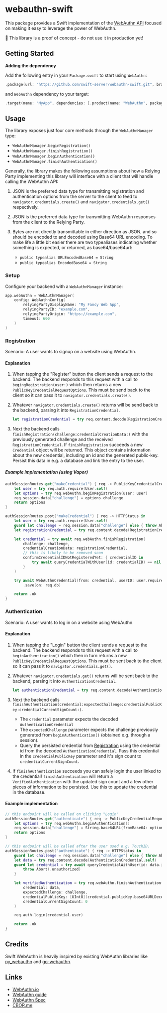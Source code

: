 # webauthn-swift

This package provides a Swift implementation of the [WebAuthn API](https://w3c.github.io/webauthn) focused on making it
easy to leverage the power of WebAuthn.

🚨 This library is a proof of concept - do not use it in production yet!

## Getting Started

**Adding the dependency**

Add the following entry in your `Package.swift` to start using `WebAuthn`:

```swift
.package(url: "https://github.com/swift-server/webauthn-swift.git", branch: "main")
```

and `WebAuthn` dependency to your target:

```swift
.target(name: "MyApp", dependencies: [.product(name: "WebAuthn", package: "webauthn-swift")])
```

## Usage

The library exposes just four core methods through the `WebAuthnManager` type:

- `WebAuthnManager.beginRegistration()`
- `WebAuthnManager.finishRegistration()`
- `WebAuthnManager.beginAuthentication()`
- `WebAuthnManager.finishAuthentication()`

Generally, the library makes the following assumptions about how a Relying Party implementing this library will
interface with a client that will handle calling the WebAuthn API:

1. JSON is the preferred data type for transmitting registration and authentication options from the server to
   the client to feed to `navigator.credentials.create()` and `navigator.credentials.get()` respectively.

2. JSON is the preferred data type for transmitting WebAuthn responses from the client to the Relying Party.

3. Bytes are not directly transmittable in either direction as JSON, and so should be encoded to and decoded
   using Base64 URL encoding. To make life a little bit easier there are two typealiases indicating whether
   something is expected, or returned, as base64/base64url:

   - `public typealias URLEncodedBase64 = String`
   - `public typealias EncodedBase64 = String`

### Setup

Configure your backend with a `WebAuthnManager` instance:

```swift
app.webAuthn = WebAuthnManager(
    config: WebAuthnConfig(
        relyingPartyDisplayName: "My Fancy Web App",
        relyingPartyID: "example.com",
        relyingPartyOrigin: "https://example.com",
        timeout: 600
    )
)
```

### Registration

Scenario: A user wants to signup on a website using WebAuthn.

#### Explanation

1. When tapping the "Register" button the client sends a request to
   the backend. The backend responds to this request with a call to `begingRegistration(user:)` which then returns a
   new `PublicKeyCredentialRequestOptions`. This must be send back to the client so it can pass it to
   `navigator.credentials.create()`.

2. Whatever `navigator.credentials.create()` returns will be send back to the backend, parsing it into
   `RegistrationCredential`.
    ```swift
    let registrationCredential = try req.content.decode(RegistrationCredential.self)
    ```

3. Next the backend calls `finishRegistration(challenge:credentialCreationData:)` with the previously
   generated challenge and the received `RegistrationCredential`. If `finishRegistration` succeeds a new `Credential`
   object will be returned. This object contains information about the new credential, including an id and the generated public-key. Persist this data in e.g. a database and link the entry to the user.

##### Example implementation (using Vapor)

```swift
authSessionRoutes.get("makeCredential") { req -> PublicKeyCredentialCreationOptions in
    let user = try req.auth.require(User.self)
    let options = try req.webAuthn.beginRegistration(user: user)
    req.session.data["challenge"] = options.challenge
    return options
}

authSessionRoutes.post("makeCredential") { req -> HTTPStatus in
    let user = try req.auth.require(User.self)
    guard let challenge = req.session.data["challenge"] else { throw Abort(.unauthorized) }
    let registrationCredential = try req.content.decode(RegistrationCredential.self)

    let credential = try await req.webAuthn.finishRegistration(
        challenge: challenge,
        credentialCreationData: registrationCredential,
        // this is likely to be removed soon
        confirmCredentialIDNotRegisteredYet: { credentialID in
            try await queryCredentialWithUser(id: credentialID) == nil
        }
    )

    try await WebAuthnCredential(from: credential, userID: user.requireID())
        .save(on: req.db)

    return .ok
}
```

### Authentication

Scenario: A user wants to log in on a website using WebAuthn.

#### Explanation

1. When tapping the "Login" button the client sends a request to
   the backend. The backend responds to this request with a call to `beginAuthentication()` which then in turn
   returns a new `PublicKeyCredentialRequestOptions`. This must be sent back to the client so it can pass it to
   `navigator.credentials.get()`.
2. Whatever `navigator.credentials.get()` returns will be sent back to the backend, parsing it into
   `AuthenticationCredential`.
   ```swift
   let authenticationCredential = try req.content.decode(AuthenticationCredential.self)
   ```
3. Next the backend calls
   `finishAuthentication(credential:expectedChallenge:credentialPublicKey:credentialCurrentSignCount:)`.
    - The `credential` parameter expects the decoded `AuthenticationCredential`
    - The `expectedChallenge` parameter expects the challenge previously generated
      from `beginAuthentication()` (obtained e.g. through a session).
    - Query the persisted credential from [Registration](#registration) using the credential id from the decoded
      `AuthenticationCredential`. Pass this credential in the `credentialPublicKey` parameter and it's sign count to
      `credentialCurrentSignCount`.

4. If `finishAuthentication` succeeds you can safely login the user linked to the credential! `finishAuthentication`
   will return a `VerifiedAuthentication` with the updated sign count and a few other pieces of information to be
   persisted. Use this to update the credential in the database.

#### Example implementation

```swift
// this endpoint will be called on clicking "Login"
authSessionRoutes.get("authenticate") { req -> PublicKeyCredentialRequestOptions in
    let options = try req.webAuthn.beginAuthentication()
    req.session.data["challenge"] = String.base64URL(fromBase64: options.challenge)
    return options
}

// this endpoint will be called after the user used e.g. TouchID.
authSessionRoutes.post("authenticate") { req -> HTTPStatus in
    guard let challenge = req.session.data["challenge"] else { throw Abort(.unauthorized) }
    let data = try req.content.decode(AuthenticationCredential.self)
    guard let credential = try await queryCredentialWithUser(id: data.id) else {
        throw Abort(.unauthorized)
    }

    let verifiedAuthentication = try req.webAuthn.finishAuthentication(
        credential: data,
        expectedChallenge: challenge,
        credentialPublicKey: [UInt8](credential.publicKey.base64URLDecodedData!),
        credentialCurrentSignCount: 0
    )

    req.auth.login(credential.user)

    return .ok
}
```

## Credits

Swift WebAuthn is heavily inspired by existing WebAuthn libraries like
[py_webauthn](https://github.com/duo-labs/py_webauthn) and [go-webauthn](https://github.com/go-webauthn/webauthn).

## Links

- [WebAuthn.io](https://webauthn.io/)
- [WebAuthn guide](https://webauthn.guide/)
- [WebAuthn Spec](https://w3c.github.io/webauthn/)
- [CBOR.me](https://cbor.me/)
